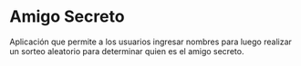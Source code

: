# Amigo Secreto
Aplicación que permite a los usuarios ingresar nombres para luego realizar un sorteo aleatorio para determinar quien es el amigo secreto.

